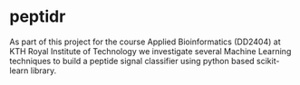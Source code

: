 # peptidr

As part of this project for the course Applied Bioinformatics (DD2404) at KTH Royal Institute of Technology we investigate several Machine Learning techniques to build a peptide signal classifier using python based scikit-learn library.
